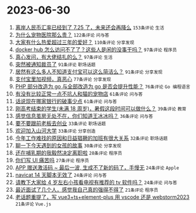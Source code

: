 # 2023-06-30

1. [离岸人民币汇率已经到了 7.25 了，未来还会再降么](https://www.v2ex.com/t/952927) `153条评论` `生活`
1. [为什么宠物医院那么贵？](https://www.v2ex.com/t/952915) `122条评论` `问与答`
1. [大家有什么热爱超过三年的爱好？](https://www.v2ex.com/t/953032) `110条评论` `分享发现`
1. [docker hub 怎么访问不了了？这些人是闲的没事干吗？](https://www.v2ex.com/t/952876) `97条评论` `程序员`
1. [真心发问，有大佬结扎的么？](https://www.v2ex.com/t/953000) `97条评论` `生活`
1. [突然被通知裁员了](https://www.v2ex.com/t/952885) `91条评论` `职场话题`
1. [居然有这么多人不知道支付宝可以这么简洁么？](https://www.v2ex.com/t/952919) `91条评论` `分享发现`
1. [支付宝里加视频，真恶心](https://www.v2ex.com/t/952879) `77条评论` `分享发现`
1. [PHP 部分改造为 go 与全部改造为 go 是否会提升性能？](https://www.v2ex.com/t/953035) `76条评论` `Go 编程语言`
1. [有没有比较正常一点不坑人和猫的宠物店](https://www.v2ex.com/t/952871) `61条评论` `问与答`
1. [话说现在哪家银行的破事少点](https://www.v2ex.com/t/952967) `61条评论` `问与答`
1. [刚高考结束的学生(未满 18 周岁)，暑假这段时间可以做什么？](https://www.v2ex.com/t/952989) `39条评论` `教育`
1. [感觉信息茧房无处不在，你们知道王冰冰吗？](https://www.v2ex.com/t/953040) `36条评论` `问与答`
1. [要不要跟前老板去创业](https://www.v2ex.com/t/953112) `33条评论` `职场话题`
1. [欢迎加入山河大学](https://www.v2ex.com/t/952971) `33条评论` `分享创造`
1. [今年工作难找的原因和日益猖獗的加班有很大关系](https://www.v2ex.com/t/952962) `32条评论` `职场话题`
1. [聊一下今天遇到的女孩的故事](https://www.v2ex.com/t/953097) `30条评论` `分享发现`
1. [还在哺乳期的我毅然决定离职啦](https://www.v2ex.com/t/952981) `28条评论` `程序员`
1. [你们写 UI 痛苦吗](https://www.v2ex.com/t/953074) `27条评论` `程序员`
1. [APP 赠送激活码 ~ 最后一波, 生成不了新的码了，手慢无](https://www.v2ex.com/t/953047) `24条评论` `Apple`
1. [navicat 14 天脚本无效了](https://www.v2ex.com/t/952939) `24条评论` `问与答`
1. [请教下大家给 4 岁左右小孩看电视有推荐的 tv 软件吗？](https://www.v2ex.com/t/952864) `24条评论` `问与答`
1. [最近面试了几个人，感觉我自己真的强得不得了](https://www.v2ex.com/t/953106) `21条评论` `程序员`
1. [老话题重提了，写 vue3+ts+element-plus 用 vscode 还是 webstorm2023](https://www.v2ex.com/t/952974) `21条评论` `Vue.js`

